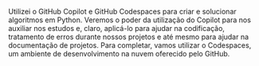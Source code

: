 Utilizei o GitHub Copilot e GitHub Codespaces para criar e solucionar algoritmos em Python. Veremos o poder da utilização do Copilot para nos auxiliar nos estudos e, claro, aplicá-lo para ajudar na codificação, tratamento de erros durante nossos projetos e até mesmo para ajudar na documentação de projetos. Para completar, vamos utilizar o Codespaces, um ambiente de desenvolvimento na nuvem oferecido pelo GitHub.

